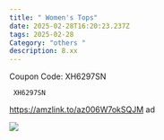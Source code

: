 ```yaml
---
title: " Women's Tops"
date: 2025-02-28T16:20:23.237Z
tags: 2025-02-28
Category: "others "
description: 8.xx
---
```

<!--StartFragment-->

C﻿oupon Code: XH6297SN



<pre class="language-javascript"><code

class="language-javascript"> XH6297SN </code></pre>

https://amzlink.to/az006W7okSQJM  ad 

![](https://m.media-amazon.com/images/I/81cjzxaS2IL._AC_SY741_.jpg)

<!--EndFragment-->